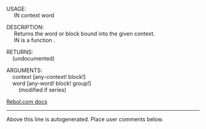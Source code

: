 USAGE:  
&nbsp;&nbsp;&nbsp;&nbsp;&nbsp;IN&nbsp;context&nbsp;word&nbsp;  
  
DESCRIPTION:  
&nbsp;&nbsp;&nbsp;&nbsp;&nbsp;Returns&nbsp;the&nbsp;word&nbsp;or&nbsp;block&nbsp;bound&nbsp;into&nbsp;the&nbsp;given&nbsp;context.  
&nbsp;&nbsp;&nbsp;&nbsp;&nbsp;IN&nbsp;is&nbsp;a&nbsp;function&nbsp;.  
  
RETURNS:  
&nbsp;&nbsp;&nbsp;&nbsp;(undocumented)  
  
ARGUMENTS:  
&nbsp;&nbsp;&nbsp;&nbsp;context&nbsp;[any-context!&nbsp;block!]  
&nbsp;&nbsp;&nbsp;&nbsp;word&nbsp;[any-word!&nbsp;block!&nbsp;group!]  
&nbsp;&nbsp;&nbsp;&nbsp;&nbsp;&nbsp;&nbsp;&nbsp;(modified&nbsp;if&nbsp;series)  

[Rebol.com docs](http://www.rebol.com/r3/docs/functions/in.html)
___
Above this line is autogenerated. Place user comments below.